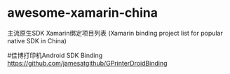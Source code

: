 # awesome-xamarin-china
主流原生SDK Xamarin绑定项目列表 (Xamarin binding project list for popular native SDK in China)

#佳博打印机Android SDK Binding
https://github.com/jamesatgithub/GPrinterDroidBinding
